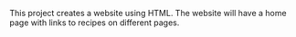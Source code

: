 This project creates a website using HTML. The website will have a home page with links to recipes on different pages. 